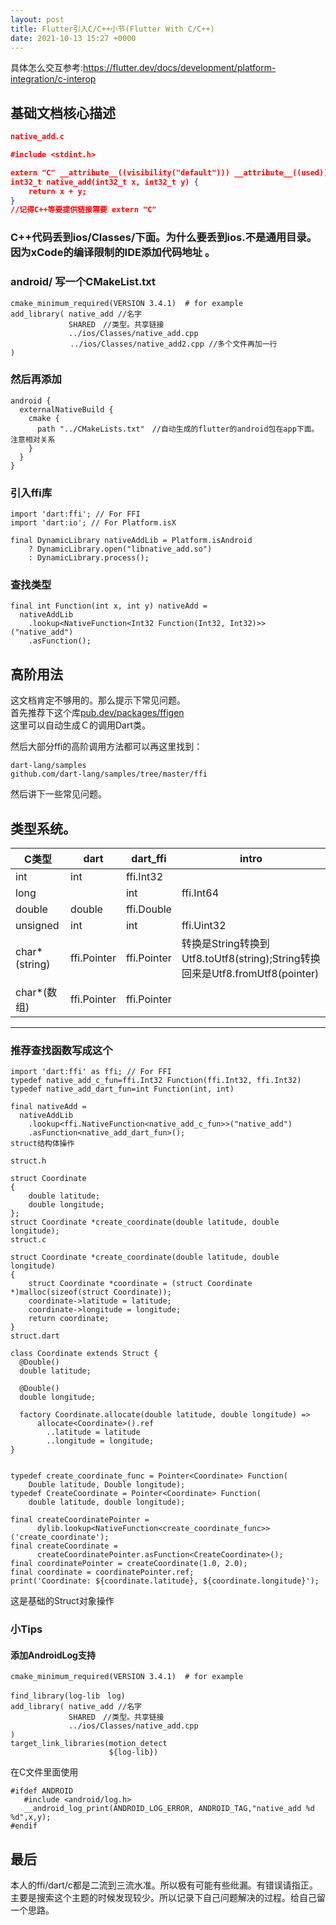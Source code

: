 ```yaml
---
layout: post
title: Flutter引入C/C++小节(Flutter With C/C++)
date: 2021-10-13 15:27 +0000
---
```

具体怎么交互参考:https://flutter.dev/docs/development/platform-integration/c-interop

## 基础文档核心描述
```json
native_add.c

#include <stdint.h>

extern "C" __attribute__((visibility("default"))) __attribute__((used))
int32_t native_add(int32_t x, int32_t y) {
    return x + y;
}
//记得C++等要提供链接需要 extern "C"
```

### C++代码丢到ios/Classes/下面。为什么要丢到ios.不是通用目录。因为xCode的编译限制的IDE添加代码地址 。  
### android/ 写一个CMakeList.txt   

```
cmake_minimum_required(VERSION 3.4.1)  # for example
add_library( native_add //名字
             SHARED　//类型。共享链接
             ../ios/Classes/native_add.cpp
　　　　　　　　../ios/Classes/native_add2.cpp //多个文件再加一行
)
```
### 然后再添加
```
android {
  externalNativeBuild {
    cmake {
      path "../CMakeLists.txt"　//自动生成的flutter的android包在app下面。注意相对关系
    }
  }
}
```
### 引入ffi库

```
import 'dart:ffi'; // For FFI
import 'dart:io'; // For Platform.isX

final DynamicLibrary nativeAddLib = Platform.isAndroid
    ? DynamicLibrary.open("libnative_add.so")
    : DynamicLibrary.process();
```
    
### 查找类型
```
final int Function(int x, int y) nativeAdd =
  nativeAddLib
    .lookup<NativeFunction<Int32 Function(Int32, Int32)>>("native_add")
    .asFunction();
```    
## 高阶用法
这文档肯定不够用的。那么提示下常见问题。  
首先推荐下这个库[​pub.dev/packages/ffigen](https://pub.dev/packages/ffigen)  
这里可以自动生成Ｃ的调用Dart类。

然后大部分ffi的高阶调用方法都可以再这里找到：
```
dart-lang/samples
​github.com/dart-lang/samples/tree/master/ffi
```

然后讲下一些常见问题。

## 类型系统。

|C类型|dart|dart_ffi|intro
|---|---|---|--|
|int|int|ffi.Int32|
|long||int|ffi.Int64|	
|double|double|ffi.Double|
|unsigned|int|int|ffi.Uint32|unsinged基本就是前面开始为U
|char*(string)|ffi.Pointer<Utf8>|ffi.Pointer<Utf8>|转换是String转换到Utf8.toUtf8(string);String转换回来是Utf8.fromUtf8(pointer)
|char*(数组)|ffi.Pointer<Uint8>|ffi.Pointer<Uint8>	
-------------------------------



### 推荐查找函数写成这个

```
import 'dart:ffi' as ffi; // For FFI
typedef native_add_c_fun=ffi.Int32 Function(ffi.Int32, ffi.Int32)
typedef native_add_dart_fun=int Function(int, int)

final nativeAdd =
  nativeAddLib
    .lookup<ffi.NativeFunction<native_add_c_fun>>("native_add")
    .asFunction<native_add_dart_fun>();
struct结构体操作

struct.h

struct Coordinate
{
    double latitude;
    double longitude;
};
struct Coordinate *create_coordinate(double latitude, double longitude);
struct.c

struct Coordinate *create_coordinate(double latitude, double longitude)
{
    struct Coordinate *coordinate = (struct Coordinate *)malloc(sizeof(struct Coordinate));
    coordinate->latitude = latitude;
    coordinate->longitude = longitude;
    return coordinate;
}
struct.dart

class Coordinate extends Struct {
  @Double()
  double latitude;

  @Double()
  double longitude;

  factory Coordinate.allocate(double latitude, double longitude) =>
      allocate<Coordinate>().ref
        ..latitude = latitude
        ..longitude = longitude;
}


typedef create_coordinate_func = Pointer<Coordinate> Function(
    Double latitude, Double longitude);
typedef CreateCoordinate = Pointer<Coordinate> Function(
    double latitude, double longitude);

final createCoordinatePointer =
      dylib.lookup<NativeFunction<create_coordinate_func>>('create_coordinate');
final createCoordinate =
      createCoordinatePointer.asFunction<CreateCoordinate>();
final coordinatePointer = createCoordinate(1.0, 2.0);
final coordinate = coordinatePointer.ref;
print('Coordinate: ${coordinate.latitude}, ${coordinate.longitude}');
```
这是基础的Struct对象操作

### 小Tips
#### 添加AndroidLog支持
```
cmake_minimum_required(VERSION 3.4.1)  # for example

find_library(log-lib　log)
add_library( native_add //名字
             SHARED　//类型。共享链接
             ../ios/Classes/native_add.cpp
)
target_link_libraries(motion_detect
                      ${log-lib})
```
在C文件里面使用
```
#ifdef ANDROID
   #include <android/log.h>
   __android_log_print(ANDROID_LOG_ERROR, ANDROID_TAG,"native_add %d %d",x,y);
#endif
```
## 最后
本人的ffi/dart/c都是二流到三流水准。所以极有可能有些纰漏。有错误请指正。   
主要是搜索这个主题的时候发现较少。所以记录下自己问题解决的过程。给自己留一个思路。   